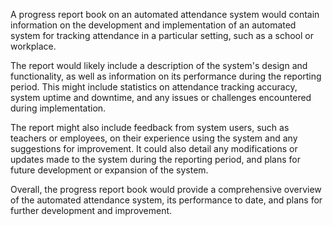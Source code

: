 A progress report book on an automated attendance system would contain information on the development and implementation of an automated system for tracking attendance in a particular setting, such as a school or workplace.

The report would likely include a description of the system's design and functionality, as well as information on its performance during the reporting period. This might include statistics on attendance tracking accuracy, system uptime and downtime, and any issues or challenges encountered during implementation.

The report might also include feedback from system users, such as teachers or employees, on their experience using the system and any suggestions for improvement. It could also detail any modifications or updates made to the system during the reporting period, and plans for future development or expansion of the system.

Overall, the progress report book would provide a comprehensive overview of the automated attendance system, its performance to date, and plans for further development and improvement.